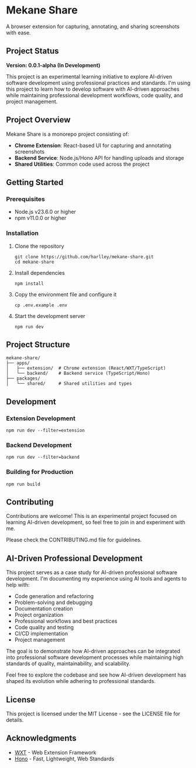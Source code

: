 # Mekane Share

A browser extension for capturing, annotating, and sharing screenshots with ease.

## Project Status

**Version: 0.0.1-alpha (In Development)**

This project is an experimental learning initiative to explore AI-driven software development using professional practices and standards. I'm using this project to learn how to develop software with AI-driven approaches while maintaining professional development workflows, code quality, and project management.

## Project Overview

Mekane Share is a monorepo project consisting of:

- **Chrome Extension**: React-based UI for capturing and annotating screenshots
- **Backend Service**: Node.js/Hono API for handling uploads and storage
- **Shared Utilities**: Common code used across the project

## Getting Started

### Prerequisites

- Node.js v23.6.0 or higher
- npm v11.0.0 or higher

### Installation

1. Clone the repository
   ```
   git clone https://github.com/harlley/mekane-share.git
   cd mekane-share
   ```

2. Install dependencies
   ```
   npm install
   ```

3. Copy the environment file and configure it
   ```
   cp .env.example .env
   ```

4. Start the development server
   ```
   npm run dev
   ```

## Project Structure

```
mekane-share/
├── apps/
│   ├── extension/  # Chrome extension (React/WXT/TypeScript)
│   └── backend/    # Backend service (TypeScript/Hono)
├── packages/
│   └── shared/     # Shared utilities and types
```

## Development

### Extension Development

```
npm run dev --filter=extension
```

### Backend Development

```
npm run dev --filter=backend
```

### Building for Production

```
npm run build
```

## Contributing

Contributions are welcome! This is an experimental project focused on learning AI-driven development, so feel free to join in and experiment with me.

Please check the CONTRIBUTING.md file for guidelines.

## AI-Driven Professional Development

This project serves as a case study for AI-driven professional software development. I'm documenting my experience using AI tools and agents to help with:

- Code generation and refactoring
- Problem-solving and debugging
- Documentation creation
- Project organization
- Professional workflows and best practices
- Code quality and testing
- CI/CD implementation
- Project management

The goal is to demonstrate how AI-driven approaches can be integrated into professional software development processes while maintaining high standards of quality, maintainability, and scalability.

Feel free to explore the codebase and see how AI-driven development has shaped its evolution while adhering to professional standards.

## License

This project is licensed under the MIT License - see the LICENSE file for details.

## Acknowledgments

- [WXT](https://wxt.dev/) - Web Extension Framework
- [Hono](https://hono.dev/) - Fast, Lightweight, Web Standards 
